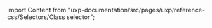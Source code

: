 
import Content from "uxp-documentation/src/pages/uxp/reference-css/Selectors/Class selector";

<Content query="product=xd"/>
